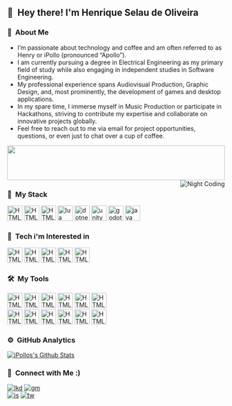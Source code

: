 
## 👋 &nbsp;Hey there! I'm Henrique Selau de Oliveira

### 👨 &nbsp;About Me

- I’m passionate about technology and coffee and am often referred to as Henry or iPollo (pronounced “Apollo”).
- I am currently pursuing a degree in Electrical Engineering as my primary field of study while also engaging in independent studies in Software Engineering.
- My professional experience spans Audiovisual Production, Graphic Design, and, most prominently, the development of games and desktop applications.
- In my spare time, I immerse myself in Music Production or participate in Hackathons, striving to contribute my expertise and collaborate on innovative projects globally.
- Feel free to reach out to me via email for project opportunities, questions, or even just to chat over a cup of coffee.
  
<img src="https://raw.githubusercontent.com/matfantinel/matfantinel/master/waves.svg" width="100%" height="80">

<img alt="Night Coding" src="https://i.imgur.com/MfXGIDb.png" align="right"/>

### :triangular_ruler: &nbsp;My Stack

<img src="https://skillicons.dev/icons?i=cs" width="35" height="35" alt="HTML5" /> <img src="https://skillicons.dev/icons?i=cpp" width="35" height="35" alt="HTML5" /> <img src="https://skillicons.dev/icons?i=lua" width="35" height="35" alt="HTML5" /> <img src="https://skillicons.dev/icons?i=python" width="35" height="35" alt="lua" /> <img src="https://skillicons.dev/icons?i=java" width="35" height="35" alt="dotnet" /> <img src="https://skillicons.dev/icons?i=godot" width="35" height="35" alt="unity" /> <img src="https://skillicons.dev/icons?i=unity" width="35" height="35" alt="godot" /> <img src="https://skillicons.dev/icons?i=dotnet" width="35" height="35" alt="java" />


### :open_file_folder: &nbsp;Tech i'm Interested in

<img src="https://skillicons.dev/icons?i=c" width="35" height="35" alt="HTML5" /> <img src="https://skillicons.dev/icons?i=javascript" width="35" height="35" alt="HTML5" /> <img src="https://skillicons.dev/icons?i=html" width="35" height="35" alt="HTML5" /> <img src="https://skillicons.dev/icons?i=vim" width="35" height="35" alt="HTML5" /> <img src="https://skillicons.dev/icons?i=electron" width="35" height="35" alt="HTML5" />

### 🛠 &nbsp;My Tools

<img src="https://skillicons.dev/icons?i=git" width="35" height="35" alt="HTML5" /> <img src="https://skillicons.dev/icons?i=github" width="35" height="35" alt="HTML5" /> <img src="https://skillicons.dev/icons?i=vscode" width="35" height="35" alt="HTML5" /> <img src="https://skillicons.dev/icons?i=visualstudio" width="35" height="35" alt="HTML5" /> <img src="https://skillicons.dev/icons?i=idea" width="35" height="35" alt="HTML5" /> <img src="https://skillicons.dev/icons?i=eclipse" width="35" height="35" alt="HTML5" /><br/> <img src="https://skillicons.dev/icons?i=sublime" width="35" height="35" alt="HTML5" /> <img src="https://skillicons.dev/icons?i=idea" width="35" height="35" alt="HTML5" /> <img src="https://skillicons.dev/icons?i=ai" width="35" height="35" alt="HTML5" /> <img src="https://skillicons.dev/icons?i=ps" width="35" height="35" alt="HTML5" /> <img src="https://skillicons.dev/icons?i=pr" width="35" height="35" alt="HTML5" /> <img src="https://skillicons.dev/icons?i=ae" width="35" height="35" alt="HTML5" />

### ⚙️ &nbsp;GitHub Analytics

[![iPollos's Github Stats](https://github-readme-stats2-git-master-ipollo.vercel.app/api?username=iPollo&show_icons=true&theme=synthwave&bg_color=4b357a&text_color=ffffff&icon_color=ac85ff&include_all_commits=true&count_private=true)](https://github.com/iPollo)

### 🤝 &nbsp;Connect with Me :)

[![lkd](https://img.shields.io/badge/-Henry-0077B5?style=flat-square&logo=Linkedin&logoColor=white)](https://www.linkedin.com/in/henrique-selau-de-oliveira-3096911a2) [![gm](https://img.shields.io/badge/-hso.softwares@gmail.com-D14836?style=flat-square&logo=Gmail&logoColor=white)](https://www.google.com/intl/pt_br/gmail/about/)\
[![is](https://img.shields.io/badge/-@henriqueselau__-E4405F?style=flat-square&logo=Instagram&logoColor=white)](https://www.linkedin.com/in/henrique-selau-de-oliveira-3096911a2) [![tw](https://img.shields.io/badge/-@HenriqueSelau__-30beff?style=flat-square&logo=Twitter&logoColor=white)](https://twitter.com/HenriqueSelau_)


